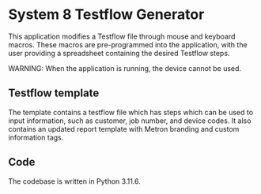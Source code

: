 # System 8 Testflow Generator

This application modifies a Testflow file through mouse and keyboard macros. These macros are pre-programmed into the application, with the user providing a spreadsheet containing the desired Testflow steps.  

WARNING: When the application is running, the device cannot be used. 

## Testflow template

The template contains a testflow file which has steps which can be used to input information, such as customer, job number, and device codes. It also contains an updated report template with Metron branding and custom information tags. 

## Code

The codebase is written in Python 3.11.6. 
